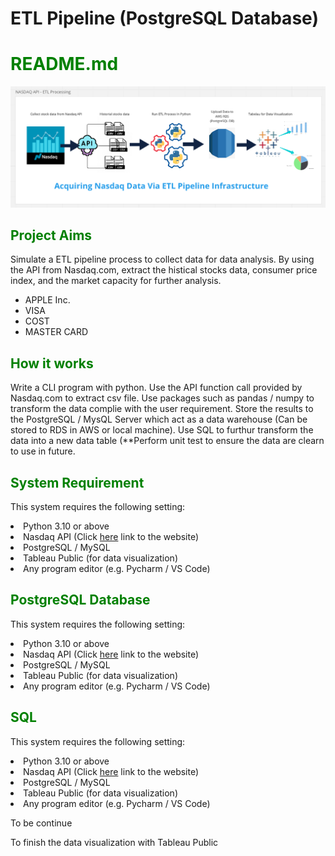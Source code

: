 # ETL Pipeline (PostgreSQL Database)

<html>
<head></head> 
<body data-gr-ext-installed="" data-new-gr-c-s-check-loaded="14.1087.0">
<h1><span style="color:#008000;">README.md</span></h1>
<img src="https://github.com/data-engineer-sk/dataWarehouse-PostgreSQL-1/blob/main/Nasdaq%20API%20-%20ETL%20Processing.png" ALIGN=”left” alt="ETL Processing via Nasdaq API" />
</body>
</html>
  
<h2><span style="color:#008000;">Project Aims</span></h2>
<p>
 Simulate a ETL pipeline process to collect data for data analysis.  By using the API from Nasdaq.com, extract the histical stocks data, consumer price index, and the  market capacity for further analysis.
 <ul>
  <li>APPLE Inc.</li>
  <li>VISA</li>
  <li>COST</li>
  <li>MASTER CARD</li>
</ul>
</p>
<h2><span style="color:#008000;">How it works</span></h2>
<p>Write a CLI program with python.  Use the API function call provided by Nasdaq.com to extract csv file.  Use packages such as  pandas / numpy to transform the data complie with the user requirement.  Store the results to the PostgreSQL / MysQL Server which act as a data warehouse (Can be stored to RDS in AWS or local machine).  Use SQL to furthur transform the data into a new data table (**Perform unit test to ensure the data are clearn to use in future.
</p>
<h2><span style="color:#008000;">System Requirement</span></h2>
<p>This system requires the following setting:
  <li>Python 3.10 or above</li>
  <li>Nasdaq API (Click <a href="https://data.nasdaq.com/tools/api">here</a> link to the website)
  <li>PostgreSQL / MySQL</li>
  <Li>Tableau Public (for data visualization)</li>
  <li>Any program editor (e.g. Pycharm / VS Code)</li>  
</p>
<h2><span style="color:#008000;">PostgreSQL Database</span></h2>
<p>This system requires the following setting:
  <li>Python 3.10 or above</li>
  <li>Nasdaq API (Click <a href="https://data.nasdaq.com/tools/api">here</a> link to the website)
  <li>PostgreSQL / MySQL</li>
  <Li>Tableau Public (for data visualization)</li>
  <li>Any program editor (e.g. Pycharm / VS Code)</li>  
</p>
<h2><span style="color:#008000;">SQL</span></h2>
<p>This system requires the following setting:
  <li>Python 3.10 or above</li>
  <li>Nasdaq API (Click <a href="https://data.nasdaq.com/tools/api">here</a> link to the website)
  <li>PostgreSQL / MySQL</li>
  <Li>Tableau Public (for data visualization)</li>
  <li>Any program editor (e.g. Pycharm / VS Code)</li>  
</p>
<p>To be continue
  <p>To finish the data visualization with Tableau Public </p>
</p>
